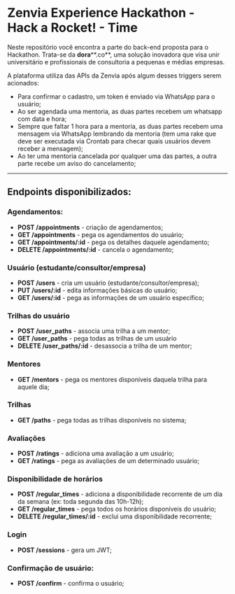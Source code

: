 # Zenvia Experience Hackathon - Hack a Rocket! - Time 

Neste repositório você encontra a parte do back-end proposta para o Hackathon. Trata-se da **dora****.co**, uma solução inovadora que visa unir universitário e profissionais de consultoria a pequenas e médias empresas.

A plataforma utiliza das APIs da Zenvia após algum desses triggers serem acionados:
- Para confirmar o cadastro, um token é enviado via WhatsApp para o usuário;
- Ao ser agendada uma mentoria, as duas partes recebem um whatsapp com data e hora;
- Sempre que faltar 1 hora para a mentoria, as duas partes recebem uma mensagem via WhatsApp lembrando da mentoria (tem uma rake que deve ser executada via Crontab para checar quais usuários devem receber a mensagem);
- Ao ter uma mentoria cancelada por qualquer uma das partes, a outra parte recebe um aviso do cancelamento;
---
## Endpoints disponibilizados:

### Agendamentos:
- **POST /appointments** - criação de agendamentos;
- **GET /appointments** - pega os agendamentos do usuário;
- **GET /appointments/:id** - pega os detalhes daquele agendamento;
- **DELETE /appointments/:id** - cancela o agendamento;

### Usuário (estudante/consultor/empresa)
- **POST /users** - cria um usuário (estudante/consultor/empresa);
- **PUT /users/:id** - edita informações básicas do usuário;
- **GET /users/:id** - pega as informações de um usuário específico;

### Trilhas do usuário
- **POST /user_paths** - associa uma trilha a um mentor;
- **GET /user_paths** - pega todas as trilhas de um usuário
- **DELETE /user_paths/:id** - desassocia a trilha de um mentor;

### Mentores
- **GET /mentors** - pega os mentores disponíveis daquela trilha para aquele dia;

### Trilhas
- **GET /paths** - pega todas as trilhas disponíveis no sistema;
 
### Avaliações
- **POST /ratings** - adiciona uma avaliação a um usuário;
- **GET /ratings** - pega as avaliações de um determinado usuário;

### Disponibilidade de horários
- **POST /regular_times** - adiciona a disponibilidade recorrente de um dia da semana (ex: toda segunda das 10h-12h);
- **GET /regular_times** - pega todos os horários disponíveis do usuário;
- **DELETE /regular_times/:id** - exclui uma disponibilidade recorrente;
 
### Login
- **POST /sessions** - gera um JWT;

### Confirmação de usuário:
- **POST /confirm** - confirma o usuário;

